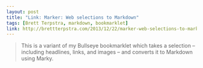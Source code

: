 ```yaml
---
layout: post
title: "Link: Marker: Web selections to Markdown"
tags: [Brett Terpstra, markdown, bookmarklet]
link: http://brettterpstra.com/2013/12/22/marker-web-selections-to-markdown/
---
```


>This is a variant of my Bullseye bookmarklet which takes a selection – including headlines, links, and images – and converts it to Markdown using Marky.
